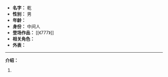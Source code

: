 
- **名字：** 乾
- **性别：** 男
- **年龄：** 
- **身份：** 中间人
- **登场作品：** [[《777》]]
- **相关角色：** 
- **外表：** 

---

**介绍：** 

1. 
